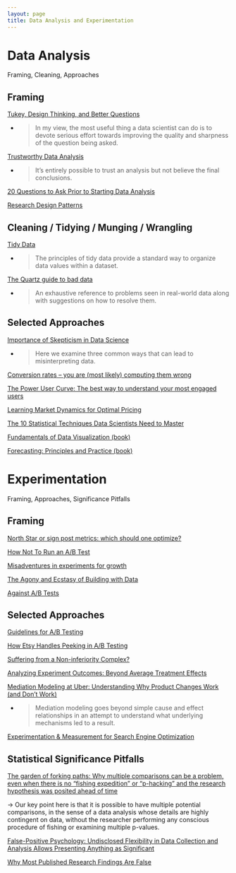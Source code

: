 ```yaml
---
layout: page
title: Data Analysis and Experimentation
---
```


# Data Analysis
Framing, Cleaning, Approaches

## Framing

[Tukey, Design Thinking, and Better Questions](https://simplystatistics.org/2019/04/17/tukey-design-thinking-and-better-questions/)

- > In my view, the most useful thing a data scientist can do is to devote serious effort towards improving the quality and sharpness of the question being asked.

[Trustworthy Data Analysis](https://simplystatistics.org/2018/06/04/trustworthy-data-analysis/)

- > It’s entirely possible to trust an analysis but not believe the final conclusions.

[20 Questions to Ask Prior to Starting Data Analysis](https://towardsdatascience.com/20-questions-to-ask-prior-to-starting-data-analysis-6ec11d6a504b)

[Research Design Patterns](http://pgbovine.net/research-design-patterns.htm)

## Cleaning / Tidying / Munging / Wrangling

[Tidy Data](https://cran.r-project.org/web/packages/tidyr/vignettes/tidy-data.html)

- > The principles of tidy data provide a standard way to organize data values within a dataset.

[The Quartz guide to bad data](https://github.com/Quartz/bad-data-guide)

- > An exhaustive reference to problems seen in real-world data along with suggestions on how to resolve them.

## Selected Approaches

[Importance of Skepticism in Data Science](https://jhu-advdatasci.github.io/2018/lectures/12-being-skeptical.html)

- > Here we examine three common ways that can lead to misinterpreting data.

[Conversion rates – you are (most likely) computing them wrong](https://erikbern.com/2017/05/23/conversion-rates-you-are-most-likely-computing-them-wrong.html)

[The Power User Curve: The best way to understand your most engaged users](https://andrewchen.co/power-user-curve/)

[Learning Market Dynamics for Optimal Pricing](https://medium.com/airbnb-engineering/learning-market-dynamics-for-optimal-pricing-97cffbcc53e3)

[The 10 Statistical Techniques Data Scientists Need to Master](https://medium.com/cracking-the-data-science-interview/the-10-statistical-techniques-data-scientists-need-to-master-1ef6dbd531f7)

[Fundamentals of Data Visualization (book)](https://serialmentor.com/dataviz/index.html)

[Forecasting: Principles and Practice (book)](https://otexts.com/fpp2/)

# Experimentation

Framing, Approaches, Significance Pitfalls

## Framing

[North Star or sign post metrics: which should one optimize?](https://medium.com/@leapingllamas/north-star-or-sign-post-metrics-which-should-one-optimize-24bcc9c05bfb)

[How Not To Run an A/B Test](http://www.evanmiller.org/how-not-to-run-an-ab-test.html)

[Misadventures in experiments for growth](http://www.unofficialgoogledatascience.com/2019/04/misadventures-in-experiments-for-growth.html)

[The Agony and Ecstasy of Building with Data](https://medium.com/the-year-of-the-looking-glass/the-agony-and-ecstasy-of-building-with-data-56215764d67c)

[Against A/B Tests](https://www.locallyoptimistic.com/post/against-ab-tests/)

## Selected Approaches

[Guidelines for A/B Testing](https://hookedondata.org/guidelines-for-ab-testing/)

[How Etsy Handles Peeking in A/B Testing](https://codeascraft.com/2018/10/03/how-etsy-handles-peeking-in-a-b-testing/)

[Suffering from a Non-inferiority Complex?](https://multithreaded.stitchfix.com/blog/2019/05/06/noninferiority/)

[Analyzing Experiment Outcomes: Beyond Average Treatment Effects](https://eng.uber.com/analyzing-experiment-outcomes/)

[Mediation Modeling at Uber: Understanding Why Product Changes Work (and Don’t Work)](https://eng.uber.com/mediation-modeling/)

- > Mediation modeling goes beyond simple cause and effect relationships in an attempt to understand what underlying mechanisms led to a result.

[Experimentation & Measurement for Search Engine Optimization](https://medium.com/airbnb-engineering/experimentation-measurement-for-search-engine-optimization-b64136629760)

## Statistical Significance Pitfalls

[The garden of forking paths: Why multiple comparisons can be a problem, even when there is no “fishing expedition” or “p-hacking” and the research hypothesis was posited ahead of time](http://www.stat.columbia.edu/~gelman/research/unpublished/p_hacking.pdf)

-> Our key point here is that it is possible to have multiple potential comparisons, in the sense of a data analysis whose details are highly contingent on data, without the researcher performing any conscious procedure of fishing or examining multiple p-values.

[False-Positive Psychology: Undisclosed Flexibility in Data Collection and Analysis Allows Presenting Anything as Significant](https://journals.sagepub.com/doi/full/10.1177/0956797611417632?url_ver=Z39.88-2003&rfr_id=ori%3Arid%3Acrossref.org&rfr_dat=cr_pub%3Dpubmed)

[Why Most Published Research Findings Are False](https://journals.plos.org/plosmedicine/article?id=10.1371/journal.pmed.0020124)

